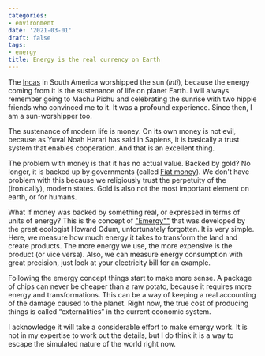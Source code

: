 ```yaml
---
categories:
- environment
date: '2021-03-01'
draft: false
tags:
- energy
title: Energy is the real currency on Earth
---
```


The [Incas](https://en.wikipedia.org/wiki/Inca_Empire) in South America worshipped the sun (*inti*), because the energy coming from it is the sustenance of life on planet Earth. I will always remember going to Machu Pichu and celebrating the sunrise with two hippie friends who convinced me to it. It was a profound experience. Since then, I am a sun-worshipper too.

The sustenance of modern life is money. On its own money is not evil, because as Yuval Noah Harari has said in Sapiens, it is basically a trust system that enables cooperation. And that is an excellent thing.

The problem with money is that it has no actual value. Backed by gold? No longer, it is backed up by governments (called [Fiat money](https://en.wikipedia.org/wiki/Fiat_money)). We don't have problem with this because we religiously trust the perpetuity of the (ironically), modern states. Gold is also not the most important element on earth, or for humans. 

What if money was backed by something real, or expressed in terms of units of energy? This is the concept of ["Emergy""](https://en.wikipedia.org/wiki/Emergy) that was developed by the great ecologist Howard Odum, unfortunately forgotten. It is very simple. Here, we measure how much energy it takes to transform the land and create products. The more energy we use, the more expensive is the product (or vice versa). Also, we can measure energy consumption with great precision, just look at your electricity bill for an example.

Following the emergy concept things start to make more sense.  A package of chips can never be cheaper than a raw potato, because it requires more energy and transformations. This can be a way of keeping a real accounting of the damage caused to the planet. Right now, the true cost of producing things is called  “externalities” in the current economic system. 

I acknowledge it will take a considerable effort to make emergy work. It is not in my expertise to work out the details, but I do think it is a way to escape the simulated nature of the world right now.
